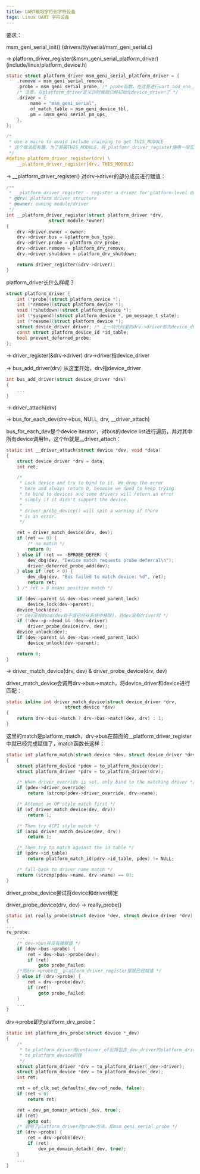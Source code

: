 ```yaml
---
title: UART截取字符到字符设备
tags: Linux UART 字符设备
---
```


要求：

msm_geni_serial_init() (drivers/tty/serial/msm_geni_serial.c)

-> platform_driver_register(&msm_geni_serial_platform_driver) (include/linux/platform_device.h)

```c
static struct platform_driver msm_geni_serial_platform_driver = {
	.remove = msm_geni_serial_remove,
	.probe = msm_geni_serial_probe, /* probe函数，在这里进行uart_add_one_port */
    /* 注意，在platform_driver定义的时候就已经初始化device_driver了 */
	.driver = {
		.name = "msm_geni_serial",
		.of_match_table = msm_geni_device_tbl,
		.pm = &msm_geni_serial_pm_ops,
	},
};
```

```c
/*
 * use a macro to avoid include chaining to get THIS_MODULE
 * 这个做法挺有趣，为了屏蔽THIS_MODULE，将_platfomr_driver_register使用一层宏封装起来
 */
#define platform_driver_register(drv) \
	__platform_driver_register(drv, THIS_MODULE)
```

-> __platform_driver_register() 对drv->driver的部分成员进行赋值：

```c
/**
 * __platform_driver_register - register a driver for platform-level devices
 * @drv: platform driver structure
 * @owner: owning module/driver
 */
int __platform_driver_register(struct platform_driver *drv,
				struct module *owner)
{
	drv->driver.owner = owner;
	drv->driver.bus = &platform_bus_type;
	drv->driver.probe = platform_drv_probe;
	drv->driver.remove = platform_drv_remove;
	drv->driver.shutdown = platform_drv_shutdown;

	return driver_register(&drv->driver);
}
```

platform_driver长什么样呢？

```c
struct platform_driver {
	int (*probe)(struct platform_device *);
	int (*remove)(struct platform_device *);
	void (*shutdown)(struct platform_device *);
	int (*suspend)(struct platform_device *, pm_message_t state);
	int (*resume)(struct platform_device *);
	struct device_driver driver; /* 上一块代码里的drv->driver即为device_driver，是所有设备驱动共用的一些属性，是驱动程序在内核驱动框架中的抽象 */
	const struct platform_device_id *id_table;
	bool prevent_deferred_probe;
};
```

-> driver_register(&drv->driver) drv->driver指device_driver

-> bus_add_driver(drv) 从这里开始，drv指device_driver

```c
int bus_add_driver(struct device_driver *drv)
{
    ...
}
```

-> driver_attach(drv)

-> bus_for_each_dev(drv->bus, NULL, drv,  __driver_attach)

bus_for_each_dev是个device iterator，对bus的device list进行遍历，并对其中所有device调用fn，这个fn就是__driver_attach：

```c
static int __driver_attach(struct device *dev, void *data)
{
	struct device_driver *drv = data;
	int ret;

	/*
	 * Lock device and try to bind to it. We drop the error
	 * here and always return 0, because we need to keep trying
	 * to bind to devices and some drivers will return an error
	 * simply if it didn't support the device.
	 *
	 * driver_probe_device() will spit a warning if there
	 * is an error.
	 */

	ret = driver_match_device(drv, dev);
	if (ret == 0) {
		/* no match */
		return 0;
	} else if (ret == -EPROBE_DEFER) {
		dev_dbg(dev, "Device match requests probe deferral\n");
		driver_deferred_probe_add(dev);
	} else if (ret < 0) {
		dev_dbg(dev, "Bus failed to match device: %d", ret);
		return ret;
	} /* ret > 0 means positive match */

	if (dev->parent && dev->bus->need_parent_lock)
		device_lock(dev->parent);
	device_lock(dev);
    /* dev没有dead(dev处于或已经从系统中移除)，且dev没有driver时 */
	if (!dev->p->dead && !dev->driver)
		driver_probe_device(drv, dev);
	device_unlock(dev);
	if (dev->parent && dev->bus->need_parent_lock)
		device_unlock(dev->parent);

	return 0;
}
```

-> driver_match_device(drv, dev) & driver_probe_device(drv, dev)

driver_match_device会调用drv->bus->match，将device_driver和device进行匹配：

```c
static inline int driver_match_device(struct device_driver *drv,
				      struct device *dev)
{
	return drv->bus->match ? drv->bus->match(dev, drv) : 1;
}
```

这里的match是platform_match，drv->bus在前面的__platform_driver_register中就已经完成赋值了，match函数长这样：

```c
static int platform_match(struct device *dev, struct device_driver *drv)
{
	struct platform_device *pdev = to_platform_device(dev);
	struct platform_driver *pdrv = to_platform_driver(drv);

	/* When driver_override is set, only bind to the matching driver */
	if (pdev->driver_override)
		return !strcmp(pdev->driver_override, drv->name);

	/* Attempt an OF style match first */
	if (of_driver_match_device(dev, drv))
		return 1;

	/* Then try ACPI style match */
	if (acpi_driver_match_device(dev, drv))
		return 1;

	/* Then try to match against the id table */
	if (pdrv->id_table)
		return platform_match_id(pdrv->id_table, pdev) != NULL;

	/* fall-back to driver name match */
	return (strcmp(pdev->name, drv->name) == 0);
}
```

driver_probe_device尝试将device和driver绑定



driver_probe_device(drv, dev) -> really_probe()

```c
static int really_probe(struct device *dev, struct device_driver *drv)
{
...
re_probe:
    ...
    /* dev->bus并没有被赋值 */ 
    if (dev->bus->probe) {
		ret = dev->bus->probe(dev);
		if (ret)
			goto probe_failed;
    /*而drv->probe在__platform_driver_register里就已经赋值 */
	} else if (drv->probe) {
		ret = drv->probe(dev);
		if (ret)
			goto probe_failed;
	}
    ...
}
```

drv->probe即为platform_drv_probe：

```c
static int platform_drv_probe(struct device *_dev)
{
    /* 
     * to_platform_driver用container_of宏将包含_dev_driver的platform_driver提取出来     
     * to_platform_device同理
     */
	struct platform_driver *drv = to_platform_driver(_dev->driver);
	struct platform_device *dev = to_platform_device(_dev);
	int ret;

	ret = of_clk_set_defaults(_dev->of_node, false);
	if (ret < 0)
		return ret;

	ret = dev_pm_domain_attach(_dev, true);
	if (ret)
		goto out;
	/* 调用了platform_driver的probe方法，即msm_geni_serial_probe */
	if (drv->probe) {
		ret = drv->probe(dev);
		if (ret)
			dev_pm_domain_detach(_dev, true);
	}
    ...
}
```



